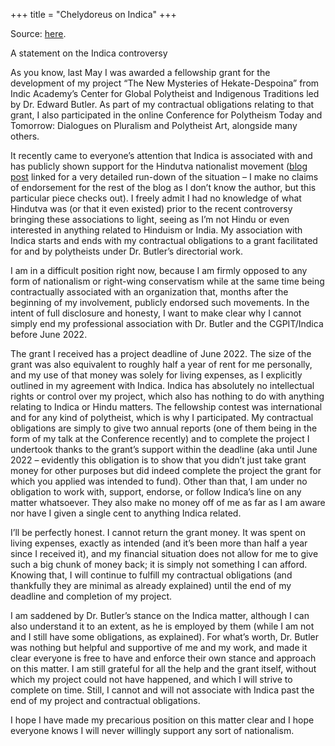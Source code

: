 +++
title = "Chelydoreus on Indica"
+++

Source: [here](https://hellenicmagicalpath.blogspot.com/2021/12/a-statement-on-indica-controversy.html).


A statement on the Indica controversy

As you know, last May I was awarded a fellowship grant for the development of my project “The New Mysteries of Hekate-Despoina” from Indic Academy’s Center for Global Polytheist and Indigenous Traditions led by Dr. Edward Butler. As part of my contractual obligations relating to that grant, I also participated in the online Conference for Polytheism Today and Tomorrow: Dialogues on Pluralism and Polytheist Art, alongside many others.

It recently came to everyone’s attention that Indica is associated with and has publicly shown support for the Hindutva nationalist movement ([blog post](https://mythoughtsbornfromfire.wordpress.com/2021/12/08/on-indica-and-edward-butler/) linked for a very detailed run-down of the situation – I make no claims of endorsement for the rest of the blog as I don’t know the author, but this particular piece checks out). I freely admit I had no knowledge of what Hindutva was (or that it even existed) prior to the recent controversy bringing these associations to light, seeing as I’m not Hindu or even interested in anything related to Hinduism or India. My association with Indica starts and ends with my contractual obligations to a grant facilitated for and by polytheists under Dr. Butler’s directorial work.

I am in a difficult position right now, because I am firmly opposed to any form of nationalism or right-wing conservatism while at the same time being contractually associated with an organization that, months after the beginning of my involvement, publicly endorsed such movements. In the intent of full disclosure and honesty, I want to make clear why I cannot simply end my professional association with Dr. Butler and the CGPIT/Indica before June 2022.

The grant I received has a project deadline of June 2022. The size of the grant was also equivalent to roughly half a year of rent for me personally, and my use of that money was solely for living expenses, as I explicitly outlined in my agreement with Indica. Indica has absolutely no intellectual rights or control over my project, which also has nothing to do with anything relating to Indica or Hindu matters. The fellowship contest was international and for any kind of polytheist, which is why I participated. My contractual obligations are simply to give two annual reports (one of them being in the form of my talk at the Conference recently) and to complete the project I undertook thanks to the grant’s support within the deadline (aka until June 2022 – evidently this obligation is to show that you didn’t just take grant money for other purposes but did indeed complete the project the grant for which you applied was intended to fund). Other than that, I am under no obligation to work with, support, endorse, or follow Indica’s line on any matter whatsoever. They also make no money off of me as far as I am aware nor have I given a single cent to anything Indica related.

I’ll be perfectly honest. I cannot return the grant money. It was spent on living expenses, exactly as intended (and it’s been more than half a year since I received it), and my financial situation does not allow for me to give such a big chunk of money back; it is simply not something I can afford. Knowing that, I will continue to fulfill my contractual obligations (and thankfully they are minimal as already explained) until the end of my deadline and completion of my project.

I am saddened by Dr. Butler’s stance on the Indica matter, although I can also understand it to an extent, as he is employed by them (while I am not and I still have some obligations, as explained). For what’s worth, Dr. Butler was nothing but helpful and supportive of me and my work, and made it clear everyone is free to have and enforce their own stance and approach on this matter. I am still grateful for all the help and the grant itself, without which my project could not have happened, and which I will strive to complete on time. Still, I cannot and will not associate with Indica past the end of my project and contractual obligations.

I hope I have made my precarious position on this matter clear and I hope everyone knows I will never willingly support any sort of nationalism.
